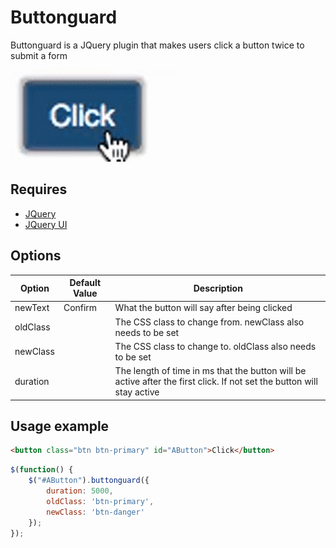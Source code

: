 # Buttonguard

Buttonguard is a JQuery plugin that makes users click a button twice to submit a form

![Example](https://github.com/baturkey/buttonguard/blob/master/example.gif "Example")

## Requires
* [JQuery](http://jquery.com/)
* [JQuery UI](http://jqueryui.com/)

## Options

| Option   | Default Value | Description                                                                                                           |
|----------|---------------|-----------------------------------------------------------------------------------------------------------------------|
| newText  | Confirm       | What the button will say after being clicked                                                                          |
| oldClass |               | The CSS class to change from. newClass also needs to be set                                                           |
| newClass |               | The CSS class to change to. oldClass also needs to be set                                                             |
| duration |               | The length of time in ms that the button will be active after the first click. If not set the button will stay active |

## Usage example
````html
<button class="btn btn-primary" id="AButton">Click</button>
````
````javascript
$(function() {
	$("#AButton").buttonguard({
		duration: 5000,
		oldClass: 'btn-primary',
		newClass: 'btn-danger'
	});
});
````
